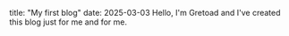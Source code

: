 title: "My first blog"
date: 2025-03-03
Hello, I'm Gretoad and I've created this blog just for me and for me.
